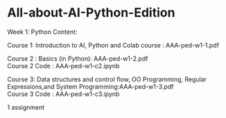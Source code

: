 # All-about-AI-Python-Edition
Week 1: Python
Content:

Course 1:
    Introduction to AI, Python and Colab course  : AAA-ped-w1-1.pdf
   
Course 2 :
    Basics  (in Python):  AAA-ped-w1-2.pdf    
    Course 2 Code :  AAA-ped-w1-c2.ipynb
    
Course 3:
    Data structures and control flow, OO Programming, Regular Expressions,and System Programming:AAA-ped-w1-3.pdf    
    Course 3 Code : AAA-ped-w1-c3.ipynb
    
1 assignment
